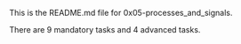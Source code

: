 This is the README.md file for 0x05-processes_and_signals.

There are 9 mandatory tasks and 4 advanced tasks.
